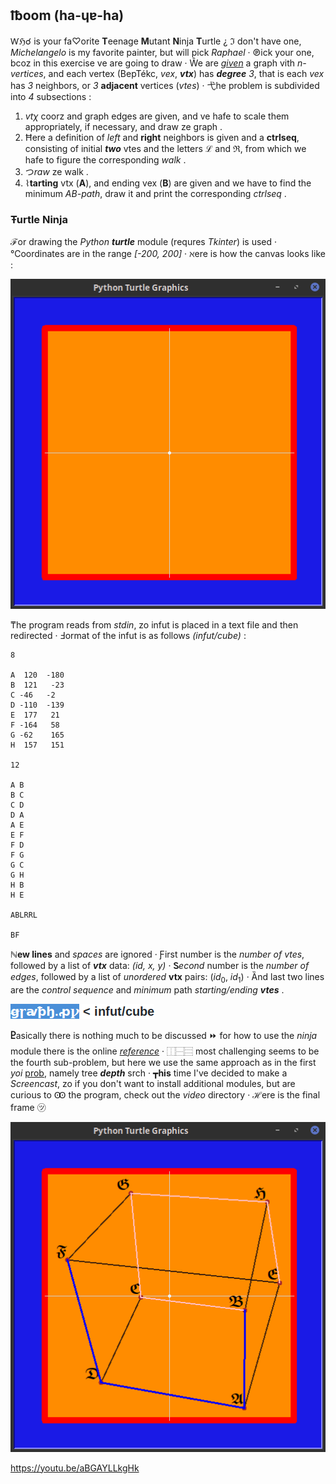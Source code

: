## ℔oom (ha-ɥɐ-ha)
Ⱳℌ☌ is your fa♡orite **T**eenage **M**utant **N**inja **T**urtle ¿ ℑ
don't have one, *Michelangelo* is my favorite painter, but will pick
*Raphael* ‧ ℗ick your one, bcoz in this exercise ve are going to draw ‧
Ŵe are [*given*](https://ioinformatics.org/files/ioi1989problem5.pdf)
a graph vith *n-vertices*, and each vertex (BepTékc, *vex*, ***vtx***) has
***degree** 3*, that is each *vex* has *3* neighbors, or *3* **adjacent**
vertices (*vtes*) ‧ 弋he problem is subdivided into *4* subsections :

  1. *vtχ* coorz and graph edges are given, and ve hafe to scale them
  appropriately, if necessary, and draw ze graph .
  2. Ħere a definition of *left* and **right** neighbors is given and a
  **ctrlseq**, consisting of initial ***two*** vtes and the letters ℒ
  and ℜ, from which we hafe to figure the corresponding *walk* .
  3. つ*raw* ze walk .
  4. ⌇**tarting** vtx (**A**), and ending vex (**B**) are given and we have to
  find the minimum *AB-path*, draw it and print the corresponding
  *ctrlseq* .

### Ŧurtle Ninja
**ℱ**or drawing the *Python* ***turtle*** module (requres *Tkinter*) is
used ‧ ℃oordinates are in the range *[-200, 200]* ‧ ℵere is how the
canvas looks like :

![canvas](pix/canvas.png)

₸he program reads from *stdin*, zo infut is placed in a text file and
then redirected ‧ Ⅎormat of the infut is as follows *(infut/cube)* :
```
8

A  120  -180
B  121   -23
C -46   -2
D -110  -139
E  177   21
F -164   58
G -62    165
H  157   151

12

A B
B C
C D
D A
A E
E F
F D
F G
G C
G H
H B
H E

ABLRRL

BF
```
**ℕew lines** and *spaces* are ignored ‧ Ƒirst number is the
*number of vtes*, followed by a list of ***vtx*** data: *(id, x, y)* ‧
**Ꮪ***econd* number is the *number of edges*, followed by a list of
*unordered* **vtx** pairs: (*id*<sub>0</sub>, *id*<sub>1</sub>) ‧ Ȁnd last
two lines are the *control sequence* and *minimum* path
*starting/ending **vtes*** .

![graph](pix/graph.png)

**Ⴒ**asically there is nothing much to be discussed ⏩ for how to use
the *ninja* module there is the online
[*reference*](https://docs.python.org/3.3/library/turtle.html) ‧ ⿰⿱⿳ most
challenging seems to be the fourth sub-problem, but here we use the same
approach as in the first *yoi*
[prob](https://github.com/neznajko/boxes), namely tree ***depth*** srch ‧
┳**his** time I've decided to make a *Screencast*, zo if you don't want
to install additional modules, but are curious to Ꙭ the program, check out
the *video* directory ‧ **ℋ**ere is the final frame ㋡

![cube](pix/cube.png)

https://youtu.be/aBGAYLLkgHk
